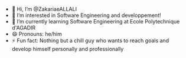 - 👋 Hi, I’m @ZakariaeALLALI
- 👀 I’m interested in Software Engineering and developpement!
- 🌱 I’m currently learning Software Engineering at Ecole Polytechnique d'AGADIR
- 😄 Pronouns: he/him
- ⚡ Fun fact: Nothing but a chill guy who wants to reach goals and develop himself personally and professionally

<!---
ZakariaeALLALI/ZakariaeALLALI is a ✨ special ✨ repository because its `README.md` (this file) appears on your GitHub profile.
You can click the Preview link to take a look at your changes.
--->
